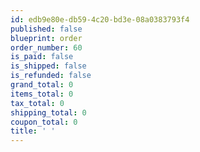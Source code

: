 ```yaml
---
id: edb9e80e-db59-4c20-bd3e-08a0383793f4
published: false
blueprint: order
order_number: 60
is_paid: false
is_shipped: false
is_refunded: false
grand_total: 0
items_total: 0
tax_total: 0
shipping_total: 0
coupon_total: 0
title: ' '
---
```

